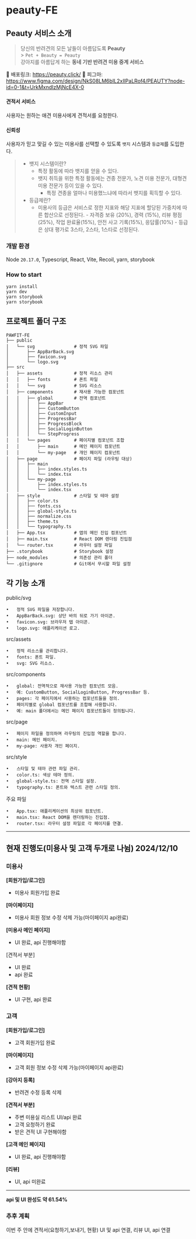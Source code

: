 # peauty-FE

## Peauty 서비스 소개

> 당신의 반려견의 모든 날들이 아름답도록 **Peauty**<br> > `Pet + Beauty = Peauty`<br>
> 강아지를 아름답게 하는 **동네 기반 반려견 미용 중계 서비스**

📌 배포링크: https://peauty.click/
📌 피그마: https://www.figma.com/design/NkS08LM6bIL2xIlPaLRof4/PEAUTY?node-id=0-1&t=UrkMxndIzMjNcE4X-0

#### 견적서 서비스

사용자는 원하는 애견 미용사에게 견적서를 요청한다.

#### 신뢰성

사용자가 믿고 맞길 수 있는 미용사를 선택할 수 있도록 `뱃지` 시스템과 `등급제`를 도입한다.

> - 뱃지 시스템이란?
>   - 특정 활동에 따라 뱃지를 얻을 수 있다.<br>
>   - 뱃지 취득을 위한 특정 활동에는 견종 전문가, 노견 미용 전문가, 대형견 미용 전문가 등이 있을 수 있다.<br>
>     - 특정 견종을 얼마나 미용했느냐에 따라서 뱃지를 획득할 수 있다.
> - 등급제란?
>   - 미용사의 등급은 서비스로 정한 지표와 해당 지표에 할당된 가중치에 따른 합산으로 선정된다. - 자격증 보유 (20%), 경력 (15%), 리뷰 평점(25%), 작업 완료율(15%), 안전 사고 기록(15%), 응답률(10%) - 등급은 상대 평가로 3스타, 2스타, 1스타로 선정된다.

### 개발 환경

Node `20.17.0`,
Typescript, React, Vite, Recoil, yarn, storybook

### How to start

```
yarn install
yarn dev
yarn storybook
yarn storybook
```

## 프로젝트 폴더 구조

```plaintext
PAWFIT-FE
├── public
│   └── svg               # 정적 SVG 파일
│       ├── AppBarBack.svg
│       ├── favicon.svg
│       └── logo.svg
├── src
│   ├── assets            # 정적 리소스 관리
│   │   ├── fonts         # 폰트 파일
│   │   └── svg           # SVG 리소스
│   ├── components        # 재사용 가능한 컴포넌트
│   │   ├── global        # 전역 컴포넌트
│   │   │   ├── AppBar
│   │   │   ├── CustomButton
│   │   │   ├── CustomInput
│   │   │   ├── ProgressBar
│   │   │   ├── ProgressBlock
│   │   │   ├── SocialLoginButton
│   │   │   └── StepProgress
│   │   └── pages         # 페이지별 컴포넌트 조합
│   │       ├── main      # 메인 페이지 컴포넌트
│   │       └── my-page   # 개인 페이지 컴포넌트
│   ├── page              # 페이지 파일 (라우팅 대상)
│   │   ├── main
│   │   │   ├── index.styles.ts
│   │   │   └── index.tsx
│   │   └── my-page
│   │       ├── index.styles.ts
│   │       └── index.tsx
│   ├── style             # 스타일 및 테마 설정
│   │   ├── color.ts
│   │   ├── fonts.css
│   │   ├── global-style.ts
│   │   ├── normalize.css
│   │   ├── theme.ts
│   │   └── typography.ts
│   ├── App.tsx           # 앱의 메인 진입 컴포넌트
│   ├── main.tsx          # React DOM 렌더링 진입점
│   └── router.tsx        # 라우터 설정 파일
├── .storybook            # Storybook 설정
├── node_modules          # 의존성 관리 폴더
└── .gitignore            # Git에서 무시할 파일 설정
```

## 각 기능 소개

public/svg

    •	정적 SVG 파일을 저장합니다.
    •	AppBarBack.svg: 상단 바의 뒤로 가기 아이콘.
    •	favicon.svg: 브라우저 탭 아이콘.
    •	logo.svg: 애플리케이션 로고.

src/assets

    •	정적 리소스를 관리합니다.
    •	fonts: 폰트 파일.
    •	svg: SVG 리소스.

src/components

    •	global: 전역적으로 재사용 가능한 컴포넌트 모음.
    •	예: CustomButton, SocialLoginButton, ProgressBar 등.
    •	pages: 각 페이지에서 사용하는 컴포넌트들을 정의.
    •	페이지별로 global 컴포넌트를 조합해 사용합니다.
    •	예: main 폴더에서는 메인 페이지 컴포넌트들이 정의됩니다.

src/page

    •	페이지 파일을 정의하며 라우팅의 진입점 역할을 합니다.
    •	main: 메인 페이지.
    •	my-page: 사용자 개인 페이지.

src/style

    •	스타일 및 테마 관련 파일 관리.
    •	color.ts: 색상 테마 정의.
    •	global-style.ts: 전역 스타일 설정.
    •	typography.ts: 폰트와 텍스트 관련 스타일 정의.

주요 파일

    •	App.tsx: 애플리케이션의 최상위 컴포넌트.
    •	main.tsx: React DOM을 렌더링하는 진입점.
    •	router.tsx: 라우터 설정 파일로 각 페이지를 연결.

---

## 현재 진행도(미용사 및 고객 두개로 나뉨) 2024/12/10

### 미용사

**[회원가입/로그인]**

- 미용사 회원가입 완료

**[마이페이지]**

- 미용사 회원 정보 수정 삭제 가능(마이페이지 api완료)

**[미용사 메인 페이지]**

- UI 완료, api 진행해야함

[견적서 부분]

- UI 완료
- api 완료

**[견적 현황]**

- UI 구현, api 완료

### 고객

**[회원가입/로그인]**

- 고객 회원가입 완료

**[마이페이지]**

- 고객 회원 정보 수정 삭제 가능(마이페이지 api완료)

**[강아지 등록]**

- 반려견 수정 등록 삭제

**[견적서 부분]**

- 주변 미용실 리스트 UI/api 완료
- 고객 요청하기 완료
- 받은 견적 UI 구현해야함

**[고객 메인 페이지]**

- UI 완료, api 진행해야함

**[리뷰]**

- UI, api 미완료

---

**api 및 UI 완성도 약 61.54%**

### 추후 계획

이번 주 안에 견적서(요청하기,보내기, 현황) UI 및 api 연결, 리뷰 UI, api 연결
